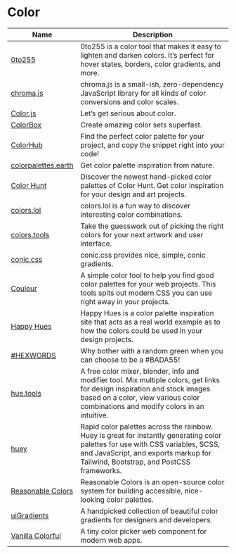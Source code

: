 # Color

| Name | Description |
| --- | --- |
| [0to255](https://www.0to255.com/) | 0to255 is a color tool that makes it easy to lighten and darken colors. It’s perfect for hover states, borders, color gradients, and more. |
| [chroma.js](https://vis4.net/chromajs/) | chroma.js is a small-ish, zero-dependency JavaScript library for all kinds of color conversions and color scales. |
| [Color.js](https://colorjs.io/) | Let’s get serious about color. |
| [ColorBox](https://colorbox.io/) | Create amazing color sets superfast. |
| [ColorHub](https://www.colorhub.app/) | Find the perfect color palette for your project, and copy the snippet right into your code! |
| [colorpalettes.earth](https://colorpalettes.earth/) | Get color palette inspiration from nature. |
| [Color Hunt](https://colorhunt.co/) | Discover the newest hand-picked color palettes of Color Hunt. Get color inspiration for your design and art projects. |
| [colors.lol](https://colors.lol/) | colors.lol is a fun way to discover interesting color combinations. |
| [colors.tools](https://colors.tools/) | Take the guesswork out of picking the right colors for your next artwork and user interface. |
| [conic.css](https://www.conic.style/) | conic.css provides nice, simple, conic gradients. |
| [Couleur](https://couleur.io/) | A simple color tool to help you find good color palettes for your web projects. This tools spits out modern CSS you can use right away in your projects. |
| [Happy Hues](https://www.happyhues.co/) | Happy Hues is a color palette inspiration site that acts as a real world example as to how the colors could be used in your design projects. |
| [#HEXWORDS](https://hexwords.netlify.app/) | Why bother with a random green when you can choose to be a #BADA55! |
| [hue.tools](https://hue.tools/) | A free color mixer, blender, info and modifier tool. Mix multiple colors, get links for design inspiration and stock images based on a color, view various color combinations and modify colors in an intuitive. |
| [huey](https://huey.design/) | Rapid color palettes across the rainbow. Huey is great for instantly generating color palettes for use with CSS variables, SCSS, and JavaScript, and exports markup for Tailwind, Bootstrap, and PostCSS frameworks. |
| [Reasonable Colors](https://reasonable.work/colors/) | Reasonable Colors is an open-source color system for building accessible, nice-looking color palettes. |
| [uiGradients](https://uigradients.com/) | A handpicked collection of beautiful color gradients for designers and developers. |
| [Vanilla Colorful](https://iamkulykov.com/vanilla-colorful/) | A tiny color picker web component for modern web apps. |